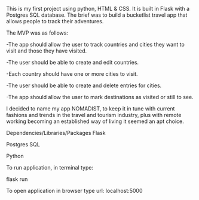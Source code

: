 This is my first project using python, HTML & CSS. It is built in Flask with a Postgres SQL database.
The brief was to build a bucketlist travel app that allows people to track their adventures.

The MVP was as follows:

-The app should allow the user to track countries and cities they want to visit and those they have visited.

-The user should be able to create and edit countries.

-Each country should have one or more cities to visit.

-The user should be able to create and delete entries for cities.

-The app should allow the user to mark destinations as visited or still to see.

I decided to name my app NOMADIST, to keep it in tune with current fashions and trends in the travel and tourism industry, plus with remote working becoming an established way of living it seemed an apt choice.

Dependencies/Libraries/Packages
Flask

Postgres SQL

Python

To run application, in terminal type:

flask run

To open application in browser type url:
localhost:5000






